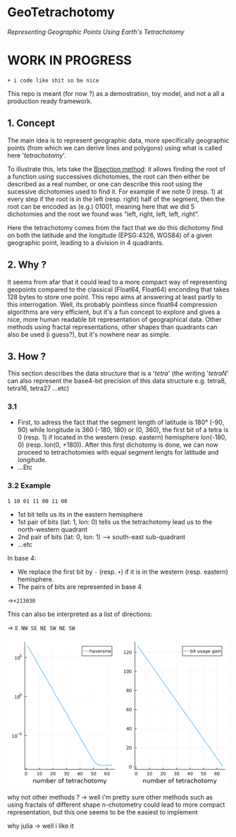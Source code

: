 # GeoTetrachotomy

_Representing Geographic Points Using Earth's Tetrachotomy_

# WORK IN PROGRESS
``+ i code like shit so be nice``


This repo is meant (for now ?) as a demostration, toy model, and not a all a production ready framework. 

## 1. Concept

The main idea is to represent geographic data, more specifically geographic points (from which we can derive lines and polygons) using what is called here '_tetrachotomy_'. 

To illustrate this, lets take the [Bisection method](https://en.wikipedia.org/wiki/Bisection_method): it allows finding the root of a function using successives dichotomies, the root can then either be described as a real number, or one can describe this root using the sucessive dichotomies used to find it. For example if we note 0 (resp. 1) at every step if the root is in the left (resp. right) half of the segment, then the root can be encoded as (e.g.) 01001, meaning here that we did 5 dichotomies and the root we found was "left, right, left, left, right".

Here the tetrachotomy comes from the fact that we do this dichotomy find on both the latitude and the longitude (EPSG:4326, WGS84) of a given geographic point, leading to a division in 4 quadrants. 

## 2. Why ? 

It seems from afar that it could lead to a more compact way of representing geopoints compared to the classical (Float64, Float64) enconding that takes 128 bytes to store one point. This repo aims at answering at least partly to this interrogation. Well, its probably pointless since float64 compression algorithms are very efficient, but it's a fun concept to explore and gives a nice, more human readable bit representation of geographical data. Other methods using fractal representations, other shapes than quadrants can also be used (i guess?), but it's nowhere near as simple.

## 3. How ?

This section describes the data structure that is a '_tetra_' (the writing '_tetraN_' can also represent the base4-bit precision of this data structure e.g. tetra8, tetra16, tetra27 ...etc)

### 3.1 

- First, to adress the fact that the segment length of latitude is 180° (-90, 90) while longitude is 360 (-180, 180) or (0, 360), the first bit of a tetra is 0 (resp. 1) if located in the western (resp. eastern) hemisphere lon(-180, 0) (resp. lon(0, +180)). After this first dichotomy is done, we can now proceed to tetrachotomies with equal segment lengts for latitude and longitude.
- ...Etc

### 3.2 Example
``1 10 01 11 00 11 00``
- 1st bit tells us its in the eastern hemisphere
- 1st pair of bits (lat: 1, lon: 0) tells us the tetrachotomy lead us to the north-western quadrant
- 2nd pair of bits (lat: 0, lon: 1) --> south-east sub-quadrant
- ...etc 

In base 4:
- We replace the first bit by ``-`` (resp. ``+``) if it is in the western (resp. eastern) hemisphere.
- The pairs of bits are represented in base 4

->``+213030``

This can also be interpreted as a list of directions:

-> ``E NW SE NE SW NE SW``


![fig1.png](fig1.png)

why not other methods ?
-> well i'm pretty sure other methods such as using fractals of different shape n-chotometry could lead to more compact representation, but this one seems to be the easiest to implement

why julia
-> well i like it